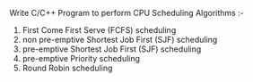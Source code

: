 Write C/C++ Program to perform CPU Scheduling Algorithms :-

1) First Come First Serve (FCFS) scheduling
2) non pre-emptive Shortest Job First (SJF) scheduling
3) pre-emptive Shortest Job First (SJF) scheduling
4) pre-emptive Priority scheduling
5) Round Robin scheduling
